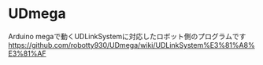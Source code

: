 # UDmega
Arduino megaで動くUDLinkSystemに対応したロボット側のプログラムです
https://github.com/robotty930/UDmega/wiki/UDLinkSystem%E3%81%A8%E3%81%AF
